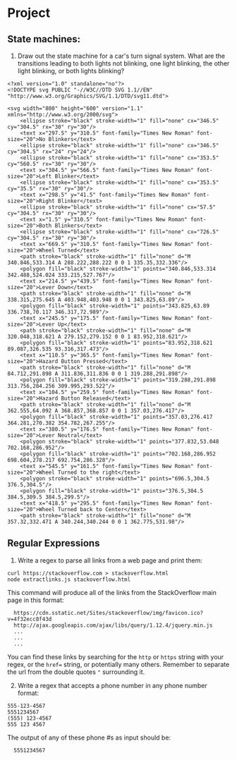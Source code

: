 # Project

## State machines:

1. Draw out the state machine for a car's turn signal system. What are the
   transitions leading to both lights not blinking, one light blinking, the
   other light blinking, or both lights blinking?
   
```
<?xml version="1.0" standalone="no"?>
<!DOCTYPE svg PUBLIC "-//W3C//DTD SVG 1.1//EN" "http://www.w3.org/Graphics/SVG/1.1/DTD/svg11.dtd">

<svg width="800" height="600" version="1.1" xmlns="http://www.w3.org/2000/svg">
	<ellipse stroke="black" stroke-width="1" fill="none" cx="346.5" cy="304.5" rx="30" ry="30"/>
	<text x="297.5" y="310.5" font-family="Times New Roman" font-size="20">No Blinkers</text>
	<ellipse stroke="black" stroke-width="1" fill="none" cx="346.5" cy="304.5" rx="24" ry="24"/>
	<ellipse stroke="black" stroke-width="1" fill="none" cx="353.5" cy="560.5" rx="30" ry="30"/>
	<text x="304.5" y="566.5" font-family="Times New Roman" font-size="20">Left Blinker</text>
	<ellipse stroke="black" stroke-width="1" fill="none" cx="353.5" cy="35.5" rx="30" ry="30"/>
	<text x="298.5" y="41.5" font-family="Times New Roman" font-size="20">Right Blinker</text>
	<ellipse stroke="black" stroke-width="1" fill="none" cx="57.5" cy="304.5" rx="30" ry="30"/>
	<text x="1.5" y="310.5" font-family="Times New Roman" font-size="20">Both Blinkers</text>
	<ellipse stroke="black" stroke-width="1" fill="none" cx="726.5" cy="304.5" rx="30" ry="30"/>
	<text x="669.5" y="310.5" font-family="Times New Roman" font-size="20">Wheel Turned</text>
	<path stroke="black" stroke-width="1" fill="none" d="M 340.846,533.314 A 288.222,288.222 0 0 1 335.35,332.336"/>
	<polygon fill="black" stroke-width="1" points="340.846,533.314 342.488,524.024 333.215,527.767"/>
	<text x="214.5" y="439.5" font-family="Times New Roman" font-size="20">Lever Down</text>
	<path stroke="black" stroke-width="1" fill="none" d="M 338.315,275.645 A 403.948,403.948 0 0 1 343.825,63.89"/>
	<polygon fill="black" stroke-width="1" points="343.825,63.89 336.738,70.117 346.317,72.989"/>
	<text x="245.5" y="175.5" font-family="Times New Roman" font-size="20">Lever Up</text>
	<path stroke="black" stroke-width="1" fill="none" d="M 320.048,318.621 A 279.152,279.152 0 0 1 83.952,318.621"/>
	<polygon fill="black" stroke-width="1" points="83.952,318.621 89.087,326.535 93.316,317.473"/>
	<text x="110.5" y="365.5" font-family="Times New Roman" font-size="20">Hazard Button Pressed</text>
	<path stroke="black" stroke-width="1" fill="none" d="M 84.712,291.898 A 311.836,311.836 0 0 1 319.288,291.898"/>
	<polygon fill="black" stroke-width="1" points="319.288,291.898 313.756,284.256 309.995,293.522"/>
	<text x="104.5" y="259.5" font-family="Times New Roman" font-size="20">Hazard Button Released</text>
	<path stroke="black" stroke-width="1" fill="none" d="M 362.555,64.092 A 368.857,368.857 0 0 1 357.03,276.417"/>
	<polygon fill="black" stroke-width="1" points="357.03,276.417 364.281,270.382 354.782,267.255"/>
	<text x="380.5" y="176.5" font-family="Times New Roman" font-size="20">Lever Neutral</text>
	<polygon stroke="black" stroke-width="1" points="377.832,53.048 702.168,286.952"/>
	<polygon fill="black" stroke-width="1" points="702.168,286.952 698.604,278.217 692.754,286.328"/>
	<text x="545.5" y="161.5" font-family="Times New Roman" font-size="20">Wheel Turned to the right</text>
	<polygon stroke="black" stroke-width="1" points="696.5,304.5 376.5,304.5"/>
	<polygon fill="black" stroke-width="1" points="376.5,304.5 384.5,309.5 384.5,299.5"/>
	<text x="418.5" y="295.5" font-family="Times New Roman" font-size="20">Wheel Turned back to Center</text>
	<path stroke="black" stroke-width="1" fill="none" d="M 357.32,332.471 A 340.244,340.244 0 0 1 362.775,531.98"/>
```

## Regular Expressions

1. Write a regex to parse all links from a web page and print them:

```
curl https://stackoverflow.com > stackoverflow.html
node extractlinks.js stackoverflow.html
```

This command will produce all of the links from the StackOverflow main page in
this format:

      https://cdn.sstatic.net/Sites/stackoverflow/img/favicon.ico?v=4f32ecc8f43d
      http://ajax.googleapis.com/ajax/libs/query/1.12.4/jquery.min.js
      ...
      ...
      ...

You can find these links by searching for the `http` or `https` string with your
regex, or the `href=` string, or potentially many others. Remember to separate
the url from the double quotes `"` surrounding it.

2. Write a regex that accepts a phone number in any phone number format:

```
555-123-4567
5551234567
(555) 123-4567
555 123 4567
```

The output of any of these phone #s as input should be:

      5551234567
